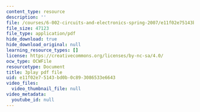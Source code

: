 ```yaml
---
content_type: resource
description: ''
file: /courses/6-002-circuits-and-electronics-spring-2007/e11f02e75143bd0b0c893086533e6643_JB2HgohNHYQ.pdf
file_size: 47123
file_type: application/pdf
hide_download: true
hide_download_original: null
learning_resource_types: []
license: https://creativecommons.org/licenses/by-nc-sa/4.0/
ocw_type: OCWFile
resourcetype: Document
title: 3play pdf file
uid: e11f02e7-5143-bd0b-0c89-3086533e6643
video_files:
  video_thumbnail_file: null
video_metadata:
  youtube_id: null
---
```

